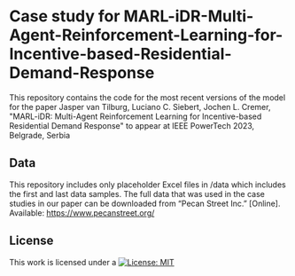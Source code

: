 # Case study for MARL-iDR-Multi-Agent-Reinforcement-Learning-for-Incentive-based-Residential-Demand-Response

This repository contains the code for the most recent versions of the model for the paper Jasper van Tilburg, Luciano C. Siebert, Jochen L. Cremer, "MARL-iDR: Multi-Agent Reinforcement Learning for Incentive-based Residential Demand Response" to appear at IEEE PowerTech 2023, Belgrade, Serbia

## Data
This repository includes only placeholder Excel files in /data which includes the first and last data samples. The full data that was used in the case studies in our paper can be downloaded from “Pecan Street Inc.” [Online]. Available: https://www.pecanstreet.org/ 

## License
   
This work is licensed under a
[![License: MIT](https://img.shields.io/badge/License-MIT-yellow.svg)](https://opensource.org/licenses/MIT)
